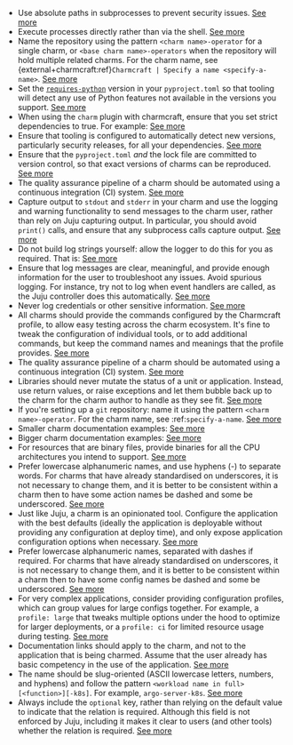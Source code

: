 - Use absolute paths in subprocesses to prevent security issues. [See more](https://documentation.ubuntu.com/ops/latest/howto/run-workloads-with-a-charm-machines/)
- Execute processes directly rather than via the shell. [See more](https://documentation.ubuntu.com/ops/latest/howto/run-workloads-with-a-charm-machines/)
- Name the repository using the pattern ``<charm name>-operator`` for a single charm, or ``<base charm name>-operators`` when the repository will hold multiple related charms. For the charm name, see {external+charmcraft:ref}`Charmcraft | Specify a name <specify-a-name>`. [See more](https://documentation.ubuntu.com/ops/latest/howto/write-and-structure-charm-code/)
- Set the [`requires-python`](https://packaging.python.org/en/latest/specifications/pyproject-toml/#requires-python) version in your `pyproject.toml` so that tooling will detect any use of Python features not available in the versions you support. [See more](https://documentation.ubuntu.com/ops/latest/howto/write-and-structure-charm-code/)
- When using the `charm` plugin with charmcraft, ensure that you set strict dependencies to true. For example: [See more](https://documentation.ubuntu.com/ops/latest/howto/write-and-structure-charm-code/)
- Ensure that tooling is configured to automatically detect new versions, particularly security releases, for all your dependencies. [See more](https://documentation.ubuntu.com/ops/latest/howto/write-and-structure-charm-code/)
- Ensure that the `pyproject.toml` *and* the lock file are committed to version control, so that exact versions of charms can be reproduced. [See more](https://documentation.ubuntu.com/ops/latest/howto/write-and-structure-charm-code/)
- The quality assurance pipeline of a charm should be automated using a continuous integration (CI) system. [See more](https://documentation.ubuntu.com/ops/latest/howto/write-and-structure-charm-code/)
- Capture output to `stdout` and `stderr` in your charm and use the logging and warning functionality to send messages to the charm user, rather than rely on Juju capturing output.  In particular, you should avoid `print()` calls, and ensure that any subprocess calls capture output. [See more](https://documentation.ubuntu.com/ops/latest/howto/log-from-your-charm/)
- Do not build log strings yourself: allow the logger to do this for you as required. That is: [See more](https://documentation.ubuntu.com/ops/latest/howto/log-from-your-charm/)
- Ensure that log messages are clear, meaningful, and provide enough information for the user to troubleshoot any issues. Avoid spurious logging. For instance, try not to log when event handlers are called, as the Juju controller does this automatically. [See more](https://documentation.ubuntu.com/ops/latest/howto/log-from-your-charm/)
- Never log credentials or other sensitive information. [See more](https://documentation.ubuntu.com/ops/latest/howto/log-from-your-charm/)
- All charms should provide the commands configured by the Charmcraft profile, to allow easy testing across the charm ecosystem. It's fine to tweak the configuration of individual tools, or to add additional commands, but keep the command names and meanings that the profile provides. [See more](https://documentation.ubuntu.com/ops/latest/howto/manage-charms/)
- The quality assurance pipeline of a charm should be automated using a continuous integration (CI) system. [See more](https://documentation.ubuntu.com/ops/latest/howto/manage-charms/)
- Libraries should never mutate the status of a unit or application. Instead, use return values, or raise exceptions and let them bubble back up to the charm for the charm author to handle as they see fit. [See more](https://documentation.ubuntu.com/ops/latest/howto/manage-libraries/)
- If you're setting up a ``git`` repository: name it using the pattern ``<charm name>-operator``. For the charm name, see :ref:`specify-a-name`. [See more](https://documentation.ubuntu.com/charmcraft/stable/howto/manage-charms/)
- Smaller charm documentation examples: [See more](https://documentation.ubuntu.com/charmcraft/stable/howto/manage-charms/)
- Bigger charm documentation examples: [See more](https://documentation.ubuntu.com/charmcraft/stable/howto/manage-charms/)
- For resources that are binary files, provide binaries for all the CPU architectures you intend to support. [See more](https://documentation.ubuntu.com/charmcraft/stable/howto/manage-resources/)
- Prefer lowercase alphanumeric names, and use hyphens (-) to separate words. For charms that have already standardised on underscores, it is not necessary to change them, and it is better to be consistent within a charm then to have some action names be dashed and some be underscored. [See more](https://documentation.ubuntu.com/charmcraft/stable/reference/files/charmcraft-yaml-file/)
- Just like Juju, a charm is an opinionated tool. Configure the application with the best defaults (ideally the application is deployable without providing any configuration at deploy time), and only expose application configuration options when necessary. [See more](https://documentation.ubuntu.com/charmcraft/stable/reference/files/charmcraft-yaml-file/)
- Prefer lowercase alphanumeric names, separated with dashes if required. For charms that have already standardised on underscores, it is not necessary to change them, and it is better to be consistent within a charm then to have some config names be dashed and some be underscored. [See more](https://documentation.ubuntu.com/charmcraft/stable/reference/files/charmcraft-yaml-file/)
- For very complex applications, consider providing configuration profiles, which can group values for large configs together. For example, a ``profile: large`` that tweaks multiple options under the hood to optimize for larger deployments, or a ``profile: ci`` for limited resource usage during testing. [See more](https://documentation.ubuntu.com/charmcraft/stable/reference/files/charmcraft-yaml-file/)
- Documentation links should apply to the charm, and not to the application that is being charmed. Assume that the user already has basic competency in the use of the application. [See more](https://documentation.ubuntu.com/charmcraft/stable/reference/files/charmcraft-yaml-file/)
- The name should be slug-oriented (ASCII lowercase letters, numbers, and hyphens) and follow the pattern ``<workload name in full>[<function>][-k8s]``. For example, ``argo-server-k8s``. [See more](https://documentation.ubuntu.com/charmcraft/stable/reference/files/charmcraft-yaml-file/)
- Always include the ``optional`` key, rather than relying on the default value to indicate that the relation is required. Although this field is not enforced by Juju, including it makes it clear to users (and other tools) whether the relation is required. [See more](https://documentation.ubuntu.com/charmcraft/stable/reference/files/charmcraft-yaml-file/)
